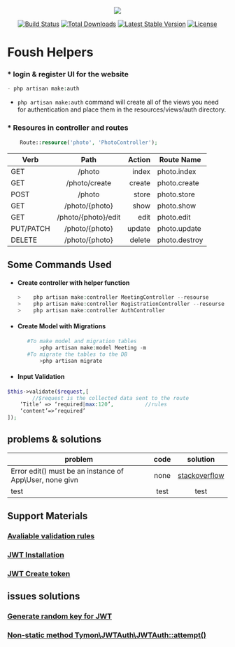 <p align="center"><img src="https://laravel.com/assets/img/components/logo-laravel.svg"></p>

<p align="center">
<a href="https://travis-ci.org/laravel/framework"><img src="https://travis-ci.org/laravel/framework.svg" alt="Build Status"></a>
<a href="https://packagist.org/packages/laravel/framework"><img src="https://poser.pugx.org/laravel/framework/d/total.svg" alt="Total Downloads"></a>
<a href="https://packagist.org/packages/laravel/framework"><img src="https://poser.pugx.org/laravel/framework/v/stable.svg" alt="Latest Stable Version"></a>
<a href="https://packagist.org/packages/laravel/framework"><img src="https://poser.pugx.org/laravel/framework/license.svg" alt="License"></a>
</p>

# Foush Helpers
### * login & register UI for the website
 ```php
- php artisan make:auth
```
- `php artisan make:auth` command will create all of the views you need for authentication and place them in the resources/views/auth directory.

### * Resoures in controller and routes
```php
    Route::resource('photo', 'PhotoController');
```

| Verb      |         Path        | Action | Route Name    |
|-----------|:-------------------:|-------:|---------------|
| GET       |        /photo       |  index | photo.index   |
| GET       |    /photo/create    | create | photo.create  |
| POST      |        /photo       |  store | photo.store   |
| GET       | /photo/{photo}      | show   | photo.show    |
| GET       | /photo/{photo}/edit | edit   | photo.edit    |
| PUT/PATCH | /photo/{photo}      | update | photo.update  |
| DELETE    | /photo/{photo}      | delete | photo.destroy |



  
## Some Commands Used            
    
* #### Create controller with helper function 
    ```php
    >    php artisan make:controller MeetingController --resourse
    >    php artisan make:controller RegistrationController --resourse
    >    php artisan make:controller AuthController 
* #### Create Model with Migrations 
     ```php
        #To make model and migration tables
            >php artisan make:model Meeting -m
        #To migrate the tables to the DB
            >php artisan migrate 
    ```    

* #### Input Validation
```php
$this->validate($request,[	
		//$request is the collected data sent to the route
	‘Title’ => ‘required|max:120’, 			//rules
	‘content’=>’required’
]);
```
## problems & solutions
| problem     |         code        |      solution|
|-----------|:-------------------:|:-------------------:|
|  Error edit() must be an instance of App\User, none givn |none| [stackoverflow](https://stackoverflow.com/questions/40539623/error-edit-must-be-an-instance-of-app-user-none-given) 
|test|test|test|





















## Support Materials

### [Avaliable validation rules](https://laravel.com/docs/5.6/validation#available-validation-rules)
### [JWT Installation](https://github.com/tymondesigns/jwt-auth/wiki/Installation)
### [JWT Create token](https://github.com/tymondesigns/jwt-auth/wiki/Creating-Tokens)
## issues solutions
### [Generate random key for JWT](https://github.com/tymondesigns/jwt-auth/issues/1425)
### [Non-static method Tymon\JWTAuth\JWTAuth::attempt()](https://github.com/tymondesigns/jwt-auth/issues/182)
    
    
    
            
            
            
            
            
            
                        
